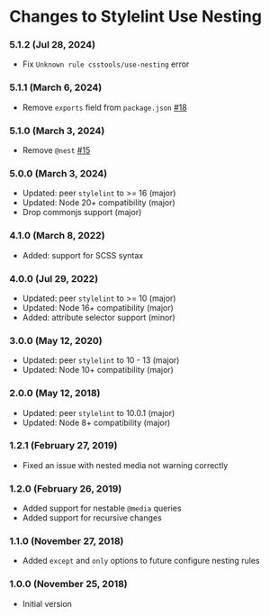 # Changes to Stylelint Use Nesting

### 5.1.2 (Jul 28, 2024)

- Fix `Unknown rule csstools/use-nesting` error

### 5.1.1 (March 6, 2024)

- Remove `exports` field from `package.json` [#18](https://github.com/csstools/stylelint-use-nesting/issues/18)

### 5.1.0 (March 3, 2024)

- Remove `@nest` [#15](https://github.com/csstools/stylelint-use-nesting/issues/15)

### 5.0.0 (March 3, 2024)

- Updated: peer `stylelint` to >= 16 (major)
- Updated: Node 20+ compatibility (major)
- Drop commonjs support (major)

### 4.1.0 (March 8, 2022)

- Added: support for SCSS syntax

### 4.0.0 (Jul 29, 2022)

- Updated: peer `stylelint` to >= 10 (major)
- Updated: Node 16+ compatibility (major)
- Added: attribute selector support (minor)

### 3.0.0 (May 12, 2020)

- Updated: peer `stylelint` to 10 - 13 (major)
- Updated: Node 10+ compatibility (major)

### 2.0.0 (May 12, 2018)

- Updated: peer `stylelint` to 10.0.1 (major)
- Updated: Node 8+ compatibility (major)

### 1.2.1 (February 27, 2019)

- Fixed an issue with nested media not warning correctly

### 1.2.0 (February 26, 2019)

- Added support for nestable `@media` queries
- Added support for recursive changes

### 1.1.0 (November 27, 2018)

- Added `except` and `only` options to future configure nesting rules

### 1.0.0 (November 25, 2018)

- Initial version
